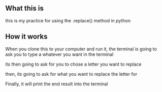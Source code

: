## What this is 

this is my practice for using the .replace() method in python

## How it works

When you clone this to your computer and run it, the terminal is going 
to ask you to type a whatever you want in the terminal

its then going to ask for you to chose a letter you want to replace

then, its going to ask for what you want to replace the letter for

Finally, it will print the end result into the terminal